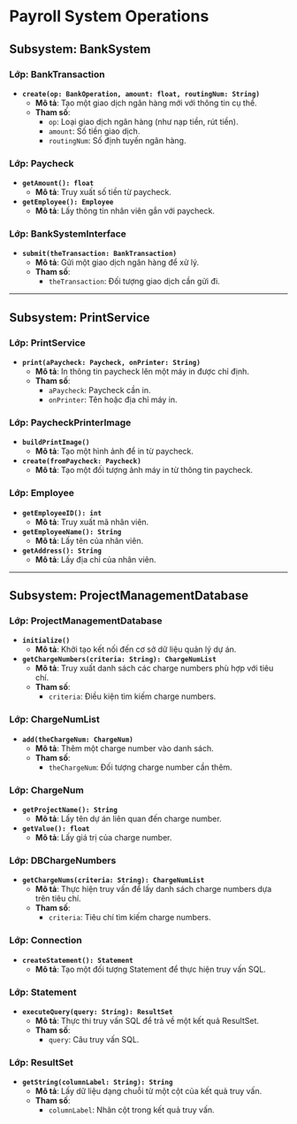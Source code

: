 # Payroll System Operations

## Subsystem: BankSystem
### Lớp: BankTransaction
- **`create(op: BankOperation, amount: float, routingNum: String)`**
  - **Mô tả**: Tạo một giao dịch ngân hàng mới với thông tin cụ thể.
  - **Tham số**:
    - `op`: Loại giao dịch ngân hàng (như nạp tiền, rút tiền).
    - `amount`: Số tiền giao dịch.
    - `routingNum`: Số định tuyến ngân hàng.

### Lớp: Paycheck
- **`getAmount(): float`**
  - **Mô tả**: Truy xuất số tiền từ paycheck.
- **`getEmployee(): Employee`**
  - **Mô tả**: Lấy thông tin nhân viên gắn với paycheck.

### Lớp: BankSystemInterface
- **`submit(theTransaction: BankTransaction)`**
  - **Mô tả**: Gửi một giao dịch ngân hàng để xử lý.
  - **Tham số**:
    - `theTransaction`: Đối tượng giao dịch cần gửi đi.

---

## Subsystem: PrintService
### Lớp: PrintService
- **`print(aPaycheck: Paycheck, onPrinter: String)`**
  - **Mô tả**: In thông tin paycheck lên một máy in được chỉ định.
  - **Tham số**:
    - `aPaycheck`: Paycheck cần in.
    - `onPrinter`: Tên hoặc địa chỉ máy in.

### Lớp: PaycheckPrinterImage
- **`buildPrintImage()`**
  - **Mô tả**: Tạo một hình ảnh để in từ paycheck.
- **`create(fromPaycheck: Paycheck)`**
  - **Mô tả**: Tạo một đối tượng ảnh máy in từ thông tin paycheck.

### Lớp: Employee
- **`getEmployeeID(): int`**
  - **Mô tả**: Truy xuất mã nhân viên.
- **`getEmployeeName(): String`**
  - **Mô tả**: Lấy tên của nhân viên.
- **`getAddress(): String`**
  - **Mô tả**: Lấy địa chỉ của nhân viên.

---

## Subsystem: ProjectManagementDatabase
### Lớp: ProjectManagementDatabase
- **`initialize()`**
  - **Mô tả**: Khởi tạo kết nối đến cơ sở dữ liệu quản lý dự án.
- **`getChargeNumbers(criteria: String): ChargeNumList`**
  - **Mô tả**: Truy xuất danh sách các charge numbers phù hợp với tiêu chí.
  - **Tham số**:
    - `criteria`: Điều kiện tìm kiếm charge numbers.

### Lớp: ChargeNumList
- **`add(theChargeNum: ChargeNum)`**
  - **Mô tả**: Thêm một charge number vào danh sách.
  - **Tham số**:
    - `theChargeNum`: Đối tượng charge number cần thêm.

### Lớp: ChargeNum
- **`getProjectName(): String`**
  - **Mô tả**: Lấy tên dự án liên quan đến charge number.
- **`getValue(): float`**
  - **Mô tả**: Lấy giá trị của charge number.

### Lớp: DBChargeNumbers
- **`getChargeNums(criteria: String): ChargeNumList`**
  - **Mô tả**: Thực hiện truy vấn để lấy danh sách charge numbers dựa trên tiêu chí.
  - **Tham số**:
    - `criteria`: Tiêu chí tìm kiếm charge numbers.

### Lớp: Connection
- **`createStatement(): Statement`**
  - **Mô tả**: Tạo một đối tượng Statement để thực hiện truy vấn SQL.

### Lớp: Statement
- **`executeQuery(query: String): ResultSet`**
  - **Mô tả**: Thực thi truy vấn SQL để trả về một kết quả ResultSet.
  - **Tham số**:
    - `query`: Câu truy vấn SQL.

### Lớp: ResultSet
- **`getString(columnLabel: String): String`**
  - **Mô tả**: Lấy dữ liệu dạng chuỗi từ một cột của kết quả truy vấn.
  - **Tham số**:
    - `columnLabel`: Nhãn cột trong kết quả truy vấn.
